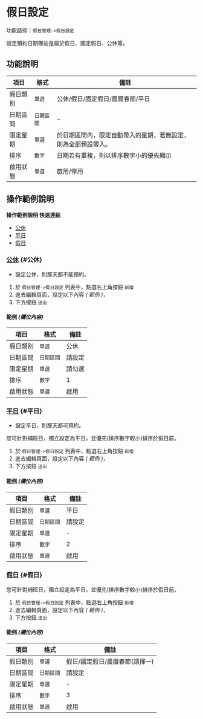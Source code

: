 # 假日設定

功能路徑：`假日管理->假日設定`

設定預約日期哪些是屬於假日、國定假日、公休等。

## 功能說明

| 項目 | 格式 | 備註 |
| --- | --- | --- |
| 假日類別 | `單選` | 公休/假日/國定假日/農曆春節/平日 |
| 日期區間 | `日期區間` | - |
| 限定星期 | `單選` | 於日期區間內，限定自動帶入的星期，若無設定，則為全部預設帶入。 |
| 排序 | `數字` | 日期若有重複，則以排序數字小的優先顯示 |
| 啟用狀態 | `單選` | 啟用/停用 |

## 操作範例說明

**操作範例說明 快速連結**

* [公休](/guide/holiday-set#公休)
* [平日](/guide/holiday-set#平日)
* [假日](/guide/holiday-set#假日)

### [公休](/guide/holiday-set#公休) {#公休}

* 設定公休，則那天都不能預約。

1. 於 `假日管理->假日設定` 列表中，點選右上角按鈕 `新增` 
2. 進去編輯頁面，設定以下內容 _( 範例 )_，
3. 下方按鈕 `送出`

#### 範例 _(欄位內容)_

| 項目 | 格式 | 備註 |
| --- | --- | --- |
| 假日類別 | `單選` | 公休 |
| 日期區間 | `日期區間` | 請設定 |
| 限定星期 | `單選` | 請勾選 |
| 排序 | `數字` | 1 |
| 啟用狀態 | `單選` | 啟用 |

### [平日](/guide/holiday-set#平日) {#平日}

* 設定平日，則那天都可預約。

您可針對補班日，獨立設定為平日，並優先(排序數字較小)排序於假日前。

1. 於 `假日管理->假日設定` 列表中，點選右上角按鈕 `新增`
2. 進去編輯頁面，設定以下內容 _( 範例 )_，
3. 下方按鈕 `送出`

#### 範例 _(欄位內容)_

| 項目 | 格式 | 備註 |
| --- | --- | --- |
| 假日類別 | `單選` | 平日 |
| 日期區間 | `日期區間` | 請設定 |
| 限定星期 | `單選` | - |
| 排序 | `數字` | 2 |
| 啟用狀態 | `單選` | 啟用 |

### [假日](/guide/holiday-set#假日) {#假日}

您可針對補班日，獨立設定為平日，並優先(排序數字較小)排序於假日前。

1. 於 `假日管理->假日設定` 列表中，點選右上角按鈕 `新增`
2. 進去編輯頁面，設定以下內容 _( 範例 )_，
3. 下方按鈕 `送出`

#### 範例 _(欄位內容)_

| 項目 | 格式 | 備註 |
| --- | --- | --- |
| 假日類別 | `單選` | 假日/國定假日/農曆春節(請擇一) |
| 日期區間 | `日期區間` | 請設定 |
| 限定星期 | `單選` | - |
| 排序 | `數字` | 3 |
| 啟用狀態 | `單選` | 啟用 |
